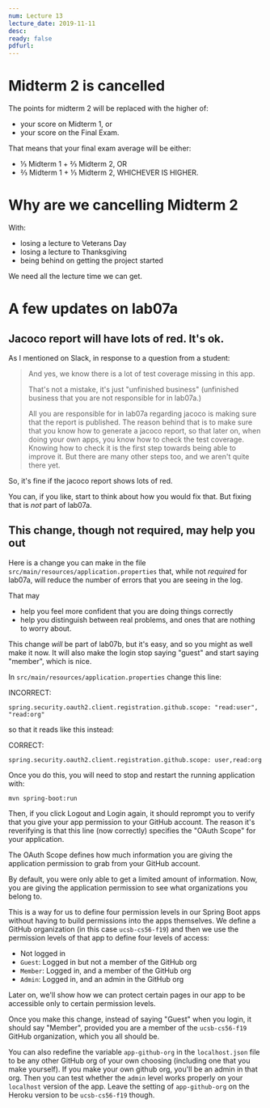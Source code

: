 ```yaml
---
num: Lecture 13
lecture_date: 2019-11-11
desc:
ready: false
pdfurl:
---
```


# Midterm 2 is cancelled

The points for midterm 2 will be replaced with the higher of:
* your score on Midterm 1, or
* your score on the Final Exam.

That means that your final exam average will be either:
* ⅓ Midterm 1 + ⅔ Midterm 2, OR
* ⅔ Midterm 1 + ⅓ Midterm 2, WHICHEVER IS HIGHER.

# Why are we cancelling Midterm 2

With:
* losing a lecture to Veterans Day
* losing a lecture to Thanksgiving
* being behind on getting the project started

We need all the lecture time we can get.

# A few updates on lab07a

## Jacoco report will have lots of red.  It's ok.

As I mentioned on Slack, in response to a question from a student:

> And yes, we know there is a lot of test coverage missing in this app.  
> 
> That's not a mistake, it's just "unfinished business" (unfinished business that you are not responsible for in lab07a.)
> 
> All you are responsible for in lab07a regarding jacoco is making sure that the report is published.
> The reason behind that is to make sure that you know how to generate a jacoco report, 
> so that later on, when doing your own apps, you know how to check the test coverage.    
> Knowing how to check it is the first step towards being able to improve it.
> But there are many other steps too, and we aren't quite there yet.

So, it's fine if the jacoco report shows lots of red.

You can, if you like, start to think about how you would fix that.  But fixing that is *not* part of lab07a.

## This change, though not required, may help you out

Here is a change you can make in the file `src/main/resources/application.properties` that, while not *required* for lab07a,
will reduce the number of errors that you are seeing in the log.  

That may
* help you feel more confident that you are doing things correctly
* help you distinguish between real problems, and ones that are nothing to worry about.

This change *will* be part of lab07b, but it's easy, and so you might as well make it now.  It will also make the login 
stop saying "guest" and start saying "member", which is nice.

In  `src/main/resources/application.properties` change this line:

INCORRECT:
```
spring.security.oauth2.client.registration.github.scope: "read:user", "read:org"
```

so that it reads like this instead:

CORRECT: 
```
spring.security.oauth2.client.registration.github.scope: user,read:org
```

Once you do this, you will need to stop and restart the running application with:

```
mvn spring-boot:run
```

Then, if you click Logout and Login again, it should reprompt you to verify that you give your app permission to your GitHub account.  The reason it's reverifying is that this line (now correctly) specifies the "OAuth Scope" for your application.

The OAuth Scope defines how much information you are giving the application permission to grab from your GitHub account.

By default, you were only able to get a limited amount of information.  Now, you are giving the application permission to see what organizations you belong to.

This is a way for us to define four permission levels in our Spring Boot apps without having to build permissions 
into the apps themselves.  We define a GitHub organization (in this case `ucsb-cs56-f19`) and then we use the permission
levels of that app to define four levels of access:

* Not logged in 
* `Guest`: Logged in but not a member of the GitHub org
* `Member`: Logged in, and a member of the GitHub org
* `Admin`: Logged in, and an admin in the GitHub org

Later on, we'll show how we can protect certain pages in our app to be accessible only to certain permission levels.

Once you make this change, instead of saying "Guest" when you login, it should say "Member", provided you are a member of the `ucsb-cs56-f19` GitHub organization, which you all should be.

You can also redefine the variable `app-github-org` in the `localhost.json` file to be any other GitHub org of your own choosing (including one that you make yourself).  If you make your own github org, you'll be an admin in that org.  Then you can test whether the `admin` level works properly on your `localhost` version of the app.  Leave the setting of `app-github-org` on the Heroku version to be `ucsb-cs56-f19` though.



